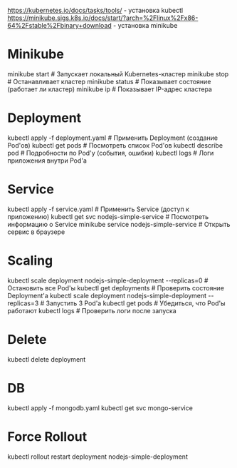 https://kubernetes.io/docs/tasks/tools/ - установка kubectl
https://minikube.sigs.k8s.io/docs/start/?arch=%2Flinux%2Fx86-64%2Fstable%2Fbinary+download - установка minikube


# Minikube

minikube start             # Запускает локальный Kubernetes-кластер
minikube stop              # Останавливает кластер
minikube status            # Показывает состояние (работает ли кластер)
minikube ip                # Показывает IP-адрес кластера

# Deployment

kubectl apply -f deployment.yaml    # Применить Deployment (создание Pod'ов)
kubectl get pods                    # Посмотреть список Pod'ов
kubectl describe pod <pod-name>     # Подробности по Pod'у (события, ошибки)
kubectl logs <pod-name>             # Логи приложения внутри Pod'а

# Service

kubectl apply -f service.yaml       # Применить Service (доступ к приложению)
kubectl get svc nodejs-simple-service  # Посмотреть информацию о Service
minikube service nodejs-simple-service # Открыть сервис в браузере

# Scaling

kubectl scale deployment nodejs-simple-deployment --replicas=0   # Остановить все Pod'ы
kubectl get deployments                                           # Проверить состояние Deployment'а
kubectl scale deployment nodejs-simple-deployment --replicas=3   # Запустить 3 Pod'а
kubectl get pods                                                  # Убедиться, что Pod'ы работают
kubectl logs <pod-name>                                           # Проверить логи после запуска

# Delete

kubectl delete deployment <deployment-name>

# DB

kubectl apply -f mongodb.yaml
kubectl get svc mongo-service

# Force Rollout

kubectl rollout restart deployment nodejs-simple-deployment
